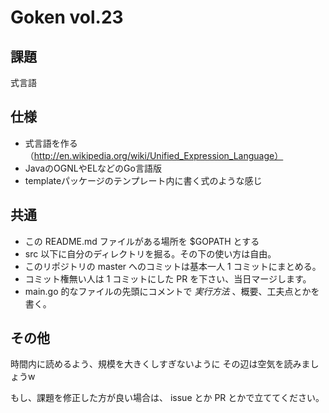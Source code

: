 # Goken vol.23

## 課題

式言語

## 仕様

- 式言語を作る（http://en.wikipedia.org/wiki/Unified_Expression_Language）
- JavaのOGNLやELなどのGo言語版
- templateパッケージのテンプレート内に書く式のような感じ

## 共通

- この README.md ファイルがある場所を $GOPATH とする
- src 以下に自分のディレクトリを掘る。その下の使い方は自由。
- このリポジトリの master へのコミットは基本一人 1 コミットにまとめる。
- コミット権無い人は 1 コミットにした PR を下さい、当日マージします。
- main.go 的なファイルの先頭にコメントで *実行方法* 、概要、工夫点とかを書く。


## その他

時間内に読めるよう、規模を大きくしすぎないように
その辺は空気を読みましょうw

もし、課題を修正した方が良い場合は、 issue とか PR とかで立ててください。
